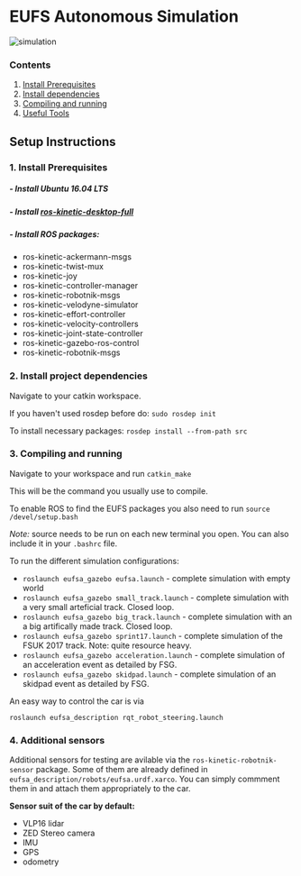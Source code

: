 # EUFS Autonomous Simulation

![simulation](http://eufs.co/wp-content/uploads/2018/05/eufsa-sim.jpg)

### Contents
1. [Install Prerequisites](#requirements)
2. [Install dependencies](#dependencies)
3. [Compiling and running](#compiling)
4. [Useful Tools](#sensors)

## Setup Instructions
### 1. Install Prerequisites <a name="requirements"></a>
##### - Install Ubuntu 16.04 LTS
##### - Install [ros-kinetic-desktop-full](http://wiki.ros.org/kinetic/Installation)
##### - Install ROS packages:
* ros-kinetic-ackermann-msgs
* ros-kinetic-twist-mux
* ros-kinetic-joy
* ros-kinetic-controller-manager
* ros-kinetic-robotnik-msgs
* ros-kinetic-velodyne-simulator
* ros-kinetic-effort-controller
* ros-kinetic-velocity-controllers
* ros-kinetic-joint-state-controller
* ros-kinetic-gazebo-ros-control
* ros-kinetic-robotnik-msgs


### 2. Install project dependencies <a name="dependencies"></a>
Navigate to your catkin workspace.

If you haven't used rosdep before do: `sudo rosdep init`

To install necessary packages:  `rosdep install --from-path src`


### 3. Compiling and running <a name="compiling"></a>
Navigate to your workspace and run `catkin_make`

This will be the command you usually use to compile.

To enable ROS to find the EUFS packages you also need to run
`source /devel/setup.bash`

_Note:_ source needs to be run on each new terminal you open. You can also include it in your `.bashrc` file.

To run the different simulation configurations:

* `roslaunch eufsa_gazebo eufsa.launch` - complete simulation with empty world
* `roslaunch eufsa_gazebo small_track.launch` - complete simulation with a very small arteficial track. Closed loop.
* `roslaunch eufsa_gazebo big_track.launch` - complete simulation with an a big artifically made track. Closed loop.
* `roslaunch eufsa_gazebo sprint17.launch` - complete simulation of the FSUK 2017 track. Note: quite resource heavy.
* `roslaunch eufsa_gazebo acceleration.launch` - complete simulation of an acceleration event as detailed by FSG.
* `roslaunch eufsa_gazebo skidpad.launch` - complete simulation of an skidpad event as detailed by FSG.

An easy way to control the car is via

`roslaunch eufsa_description rqt_robot_steering.launch `

### 4. Additional sensors <a name="sensors"></a>
Additional sensors for testing are avilable via the `ros-kinetic-robotnik-sensor` package. Some of them are already defined in `eufsa_description/robots/eufsa.urdf.xarco`. You can simply commment them in and attach them appropriately to the car.


**Sensor suit of the car by default:**

* VLP16 lidar
* ZED Stereo camera
* IMU
* GPS
* odometry